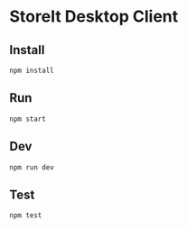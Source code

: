 StoreIt Desktop Client
======================

Install
-------

```
npm install
```

Run
-------

```
npm start
```

Dev
---

```
npm run dev
```

Test
----

```
npm test
```
